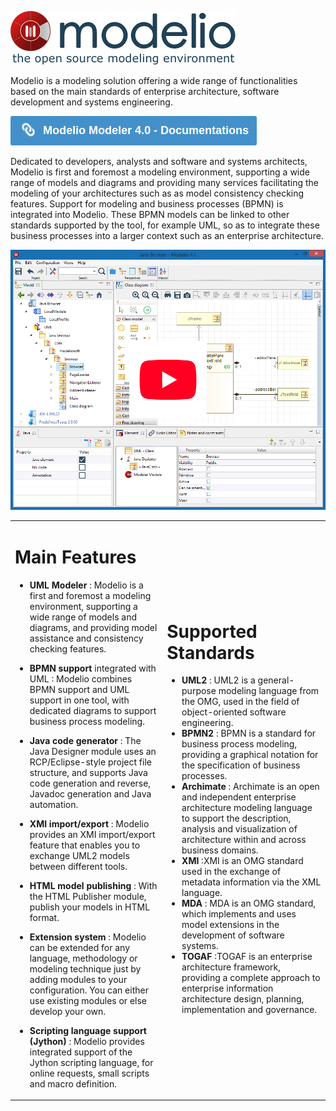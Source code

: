 ![Modelio Modeler](README/logo-modelio-v4.png)

Modelio is a modeling solution offering a wide range of functionalities based on the main standards of enterprise architecture, software development and systems engineering.

[![Modelio Documentations](README/documentation-link.png)](https://github.com/ModelioOpenSource/Modelio/wiki)

Dedicated to developers, analysts and software and systems architects, Modelio is first and foremost a modeling environment, supporting a wide range of models and diagrams and providing many services facilitating the modeling of your architectures such as as model consistency checking features. Support for modeling and business processes (BPMN) is integrated into Modelio. These BPMN models can be linked to other standards supported by the tool, for example UML, so as to integrate these business processes into a larger context such as an enterprise architecture.


[![Modelio Overview](README/modelio-video-link.png)](https://www.youtube.com/watch?v=GQKqQaL_m5g)


</table>
<table>
<tr>
<td>

# Main Features

* **UML Modeler** : Modelio is a first and foremost a modeling environment, supporting a wide range of models and diagrams, and providing model assistance and consistency checking features.
* **BPMN support** integrated with UML : Modelio combines BPMN support and UML support in one tool, with dedicated diagrams to support business process modeling.

* **Java code generator** : The Java Designer module uses an RCP/Eclipse-style project file structure, and supports Java code generation and reverse, Javadoc generation and Java automation.
* **XMI import/export** : Modelio provides an XMI import/export feature that enables you to exchange UML2 models between different tools.
* **HTML model publishing** : With the HTML Publisher module, publish your models in HTML format.
* **Extension system** : Modelio can be extended for any language, methodology or modeling technique just by adding modules to your configuration. You can either use existing modules or else develop your own.
* **Scripting language support (Jython)** : Modelio provides integrated support of the Jython scripting language, for online requests, small scripts and macro definition. 

</td>
<td>

# Supported Standards
* **UML2** : UML2 is a general-purpose modeling language from the OMG, used in the field of object-oriented software engineering.
* **BPMN2** : BPMN is a standard for business process modeling, providing a graphical notation for the specification of business processes.
* **Archimate** : Archimate is an open and independent enterprise architecture modeling language to support the description, analysis and visualization of architecture within and across business domains. 
* **XMI** :XMI is an OMG standard used in the exchange of metadata information via the XML language.
* **MDA** : MDA is an OMG standard, which implements and uses model extensions in the development of software systems.
* **TOGAF** :TOGAF is an enterprise architecture framework, providing a complete approach to enterprise information architecture design, planning, implementation and governance.

</td>
</tr>
</table>
